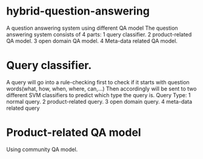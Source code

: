 # hybrid-question-answering
A question answering system using different QA model
The question answering system consists of 4 parts: 1 query classifier. 2 product-related QA model. 3 open domain QA model. 4 Meta-data related QA model.

# Query classifier.
A query will go into a rule-checking first to check if it starts with question words(what, how, when, where, can,...)
Then accordingly will be sent to two different SVM classifiers to predict which type the query is.
Query Type: 1 normal query. 2 product-related query. 3 open domain query. 4 meta-data related query

# Product-related QA model
Using community QA model.
